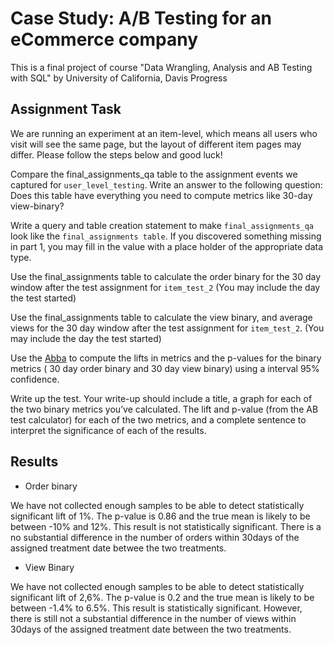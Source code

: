 # Case Study: A/B Testing for an eCommerce company

This is a final project of course "Data Wrangling, Analysis and AB Testing with SQL" by University of California, Davis Progress

## Assignment Task

We are running an experiment at an item-level, which means all users who visit will see the same page, but the layout of different item pages may differ. Please follow the steps below and good luck!

Compare the final_assignments_qa table to the assignment events we captured for ```user_level_testing```. Write an answer to the following question: Does this table have everything you need to compute metrics like 30-day view-binary?

Write a query and table creation statement to make ```final_assignments_qa``` look like the ```final_assignments table```. If you discovered something missing in part 1, you may fill in the value with a place holder of the appropriate data type. 

Use the final_assignments table to calculate the order binary for the 30 day window after the test assignment for ```item_test_2``` (You may include the day the test started)

Use the final_assignments table to calculate the view binary, and average views for the 30 day window after the test assignment for ```item_test_2```. (You may include the day the test started)

Use the [Abba](https://thumbtack.github.io/abba/demo/abba.html) to compute the lifts in metrics and the p-values for the binary metrics ( 30 day order binary and 30 day view binary) using a interval 95% confidence. 

Write up the test. Your write-up should include a title, a graph for each of the two binary metrics you’ve calculated. The lift and p-value (from the AB test calculator) for each of the two metrics, and a complete sentence to interpret the significance of each of the results.

## Results

* Order binary

We have not collected enough samples to be able to detect statistically significant lift of 1%. The p-value is 0.86 and the true mean is likely to be between -10% and 12%. This result is not statistically significant. There is a no substantial difference in the number of orders within 30days of the assigned treatment date betwee the two treatments.

* View Binary 

We have not collected enough samples to be able to detect statistically significant lift of 2,6%. The p-value is 0.2 and the true mean is likely to be between -1.4% to 6.5%. This result is statistically significant. However, there is still not a substantial difference in the number of views within 30days of the assigned treatment date between the two treatments.
